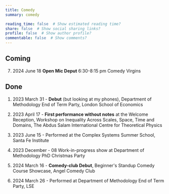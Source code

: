 ```yaml
---
title: Comedy
summary: comedy

reading_time: false  # Show estimated reading time?
share: false  # Show social sharing links?
profile: false  # Show author profile?
commentable: false  # Show comments?
---
```


## Coming 

7. 2024 June 18 **Open Mic Deput** 6:30-8:15 pm Comedy Virgins


## Done

1. 2023 March 31 - **Debut** (but looking at my phones), Department of Methodology End of Term Party, London School of Economics

2. 2023 April 17 -  **First performance without notes** at the Welcome Reception, Workshop on Inequality Across Scales, Space, Time and Domains, The Abdus Salam International Centre for Theoretical Physics

3. 2023 June 15 - Performed at the Complex Systems Summer School, Santa Fe Institute

4. 2023 December - 08 Work-in-progress show at Department of Methodology PhD Christmas Party

5. 2024 March 16 - **Comedy-club Debut**, Beginner's Standup Comedy Course Showcase, Angel Comedy Club

6. 2024 March 26 - Performed at Department of Methodology End of Term Party, LSE
